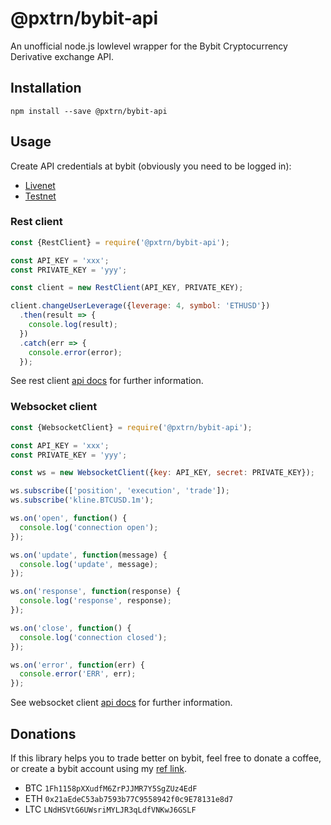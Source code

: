 # @pxtrn/bybit-api

An unofficial node.js lowlevel wrapper for the Bybit Cryptocurrency Derivative
exchange API.


## Installation

`npm install --save @pxtrn/bybit-api`


## Usage

Create API credentials at bybit (obviously you need to be logged in):
- [Livenet](https://bybit.com/app/user/api-management)
- [Testnet](https://testnet.bybit.com/app/user/api-management)


### Rest client

```js
const {RestClient} = require('@pxtrn/bybit-api');

const API_KEY = 'xxx';
const PRIVATE_KEY = 'yyy';

const client = new RestClient(API_KEY, PRIVATE_KEY);

client.changeUserLeverage({leverage: 4, symbol: 'ETHUSD'})
  .then(result => {
    console.log(result);
  })
  .catch(err => {
    console.error(error);
  });
```

See rest client [api docs](./doc/rest-client.md) for further information.


### Websocket client

```js
const {WebsocketClient} = require('@pxtrn/bybit-api');

const API_KEY = 'xxx';
const PRIVATE_KEY = 'yyy';

const ws = new WebsocketClient({key: API_KEY, secret: PRIVATE_KEY});

ws.subscribe(['position', 'execution', 'trade']);
ws.subscribe('kline.BTCUSD.1m');

ws.on('open', function() {
  console.log('connection open');
});

ws.on('update', function(message) {
  console.log('update', message);
});

ws.on('response', function(response) {
  console.log('response', response);
});

ws.on('close', function() {
  console.log('connection closed');
});

ws.on('error', function(err) {
  console.error('ERR', err);
});
```

See websocket client [api docs](./doc/websocket-client.md) for further information.


## Donations

If this library helps you to trade better on bybit, feel free to donate a coffee,
or create a bybit account using my [ref link](https://www.bybit.com/app/register?ref=j8q5l).

- BTC `1Fh1158pXXudfM6ZrPJJMR7Y5SgZUz4EdF`
- ETH `0x21aEdeC53ab7593b77C9558942f0c9E78131e8d7`
- LTC `LNdHSVtG6UWsriMYLJR3qLdfVNKwJ6GSLF`

